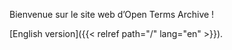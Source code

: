 Bienvenue sur le site web d’Open Terms Archive !

[English version]({{< relref path="/" lang="en" >}}).
